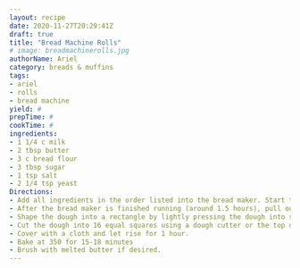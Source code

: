 ```yaml
--- 
layout: recipe 
date: 2020-11-27T20:29:41Z 
draft: true 
title: "Bread Machine Rolls" 
# image: breadmachinerolls.jpg 
authorName: Ariel 
category: breads & muffins 
tags: 
- ariel 
- rolls 
- bread machine 
yield: # 
prepTime: # 
cookTime: # 
ingredients: 
- 1 1/4 c milk 
- 2 tbsp butter 
- 3 c bread flour 
- 3 tbsp sugar 
- 1 tsp salt 
- 2 1/4 tsp yeast 
Directions: 
- Add all ingredients in the order listed into the bread maker. Start the bread maker on the "dough" cycle 
- After the bread maker is finished running (around 1.5 hours), pull out the dough onto a floured surface. 
- Shape the dough into a rectangle by lightly pressing the dough into shape with your finger tips. Do not use a rolling pin. 
- Cut the dough into 16 equal squares using a dough cutter or the top of a spatula. 
- Cover with a cloth and let rise for 1 hour. 
- Bake at 350 for 15-18 minutes 
- Brush with melted butter if desired. 
---
```

